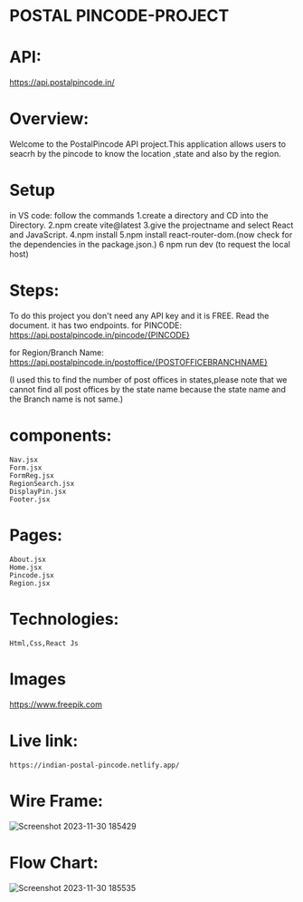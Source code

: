 # POSTAL PINCODE-PROJECT

# API:

  https://api.postalpincode.in/

 # Overview:
 Welcome to the PostalPincode API project.This application allows users to  seacrh by the pincode to know the location ,state and also by the region.

 # Setup
 in VS code: follow the commands
 1.create a directory and CD into the Directory.
 2.npm create vite@latest
 3.give the projectname and select React and JavaScript.
 4.npm install
 5.npm install react-router-dom.(now check for the dependencies in the package.json.)
 6 npm run dev (to request the local host)

# Steps:
 To do this project you don't need any API key and  it is FREE. Read the document.
 it has two endpoints.
 for PINCODE:
 https://api.postalpincode.in/pincode/{PINCODE}

 for Region/Branch Name:
  https://api.postalpincode.in/postoffice/{POSTOFFICEBRANCHNAME}
  
  (I used this to find the number of post offices in states,please note that we cannot find all post offices by the state name because the state name and the Branch name is not same.)

  # components:
    Nav.jsx
    Form.jsx
    FormReg.jsx
    RegionSearch.jsx
    DisplayPin.jsx
    Footer.jsx

  # Pages:
    About.jsx
    Home.jsx
    Pincode.jsx
    Region.jsx

  # Technologies:
    Html,Css,React Js

  # Images
  https://www.freepik.com

  # Live link:
    https://indian-postal-pincode.netlify.app/

 # Wire Frame:
 
![Screenshot 2023-11-30 185429](https://github.com/rani-motru/pincode-project/assets/137830826/7d82d131-ac1b-40eb-ae80-746ff09a120b)

# Flow Chart:
![Screenshot 2023-11-30 185535](https://github.com/rani-motru/pincode-project/assets/137830826/5ee9e245-ed08-4749-be59-9e57ebce45dc)
